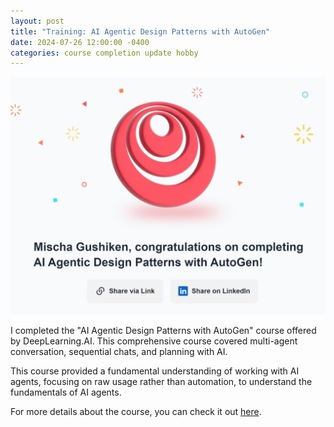 ```yaml
---
layout: post
title: "Training: AI Agentic Design Patterns with AutoGen"
date: 2024-07-26 12:00:00 -0400
categories: course completion update hobby
---
```


![Course Completion Screenshot](/media/Screenshot%202024-07-26%20165703.png)

I completed the "AI Agentic Design Patterns with AutoGen" course offered by DeepLearning.AI. This comprehensive course covered multi-agent conversation, sequential chats, and planning  with AI.

This course provided a fundamental understanding of working with AI agents, focusing on raw usage rather than automation, to understand the fundamentals of AI agents.

For more details about the course, you can check it out [here](https://learn.deeplearning.ai/courses/ai-agentic-design-patterns-with-autogen/lesson/1/introduction).